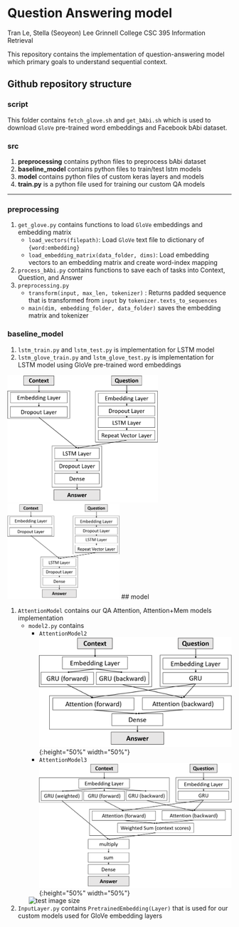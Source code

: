 # Question Answering model

Tran Le, Stella (Seoyeon) Lee
Grinnell College CSC 395 Information Retrieval

This repository contains the implementation of question-answering model which primary goals to understand sequential context. 

## Github repository structure

### script

This folder contains `fetch_glove.sh` and `get_bAbi.sh` which is used to download `GloVe` pre-trained word embeddings and Facebook bAbi dataset.

### src

1. **preprocessing** contains python files to preprocess bAbi dataset
2. **baseline_model** contains python files to train/test lstm models
3. **model** contains python files of custom keras layers and models
4. **train.py** is a python file used for training our custom QA models

---

### preprocessing

1. `get_glove.py` contains functions to load `GloVe` embeddings and embedding matrix
   - `load_vectors(filepath)`: Load `GloVe` text file to dictionary of `{word:embedding}`
   - `load_embedding_matrix(data_folder, dims)`: Load embedding vectors to an embedding matrix and create word-index mapping
2. `process_bAbi.py` contains functions to save each of tasks into Context, Question, and Answer 
3. `preprocessing.py`
   - `transform(input, max_len, tokenizer)` : Returns padded sequence that is transformed from `input` by `tokenizer.texts_to_sequences`
   - `main(dim, embedding_folder, data_folder)` saves the embedding matrix and tokenizer

### baseline_model

1. `lstm_train.py` and `lstm_test.py` is implementation for LSTM model 
2. `lstm_glove_train.py` and `lstm_glove_test.py` is implementation for LSTM model using GloVe pre-trained word embeddings
<img src="paper/LSTMModel.png" alt="LSTMModel" style="zoom: 33%;" />
<img src="paper/LSTMModel.png" alt="LSTMModel" alt="test image size" height="50%" width="50%">
## model

1. `AttentionModel` contains our QA Attention, Attention+Mem models implementation
   - `model2.py` contains
     - `AttentionModel2`
     ![Attention](paper/AttentionModel.png){:height="50%" width="50%"}
     - `AttentionModel3`
     ![AttentionMEM](paper/AttentionMemModel.png){:height="50%" width="50%"}
     <img src="/img/post-bg-2015.jpg" alt="test image size" height="100px" width="400px">
2. `InputLayer.py` contains `PretrainedEmbedding(Layer)` that is used for our custom models used for GloVe embedding layers
